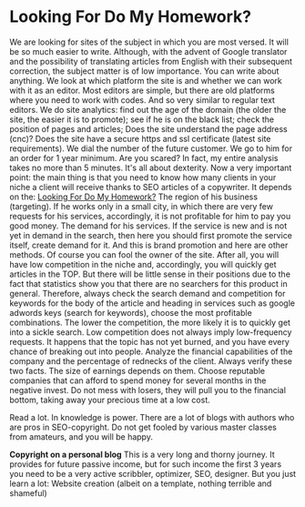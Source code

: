 <h1>Looking For Do My Homework?</h1>
We are looking for sites of the subject in which you are most versed. It will be so much easier to write. Although, with the advent of Google translator and the possibility of translating articles from English with their subsequent correction, the subject matter is of low importance. You can write about anything.
We look at which platform the site is and whether we can work with it as an editor. Most editors are simple, but there are old platforms where you need to work with codes. And so very similar to regular text editors.
We do site analytics: find out the age of the domain (the older the site, the easier it is to promote); see if he is on the black list; check the position of pages and articles; Does the site understand the page address (cnc)? Does the site have a secure https and ssl certificate (latest site requirements).
We dial the number of the future customer.
We go to him for an order for 1 year minimum.
Are you scared? In fact, my entire analysis takes no more than 5 minutes. It's all about dexterity. Now a very important point: the main thing is that you need to know how many clients in your niche a client will receive thanks to SEO articles of a copywriter. It depends on the:
<a href="https://www.essayhave.com/do-my-homework.html">Looking For Do My Homework?</a>
The region of his business (targeting). If he works only in a small city, in which there are very few requests for his services, accordingly, it is not profitable for him to pay you good money.
The demand for his services. If the service is new and is not yet in demand in the search, then here you should first promote the service itself, create demand for it. And this is brand promotion and here are other methods. Of course you can fool the owner of the site. After all, you will have low competition in the niche and, accordingly, you will quickly get articles in the TOP. But there will be little sense in their positions due to the fact that statistics show you that there are no searchers for this product in general.
Therefore, always check the search demand and competition for keywords for the body of the article and heading in services such as google adwords keys (search for keywords), choose the most profitable combinations. The lower the competition, the more likely it is to quickly get into a sickle search. Low competition does not always imply low-frequency requests. It happens that the topic has not yet burned, and you have every chance of breaking out into people. Analyze the financial capabilities of the company and the percentage of rednecks of the client. Always verify these two facts. The size of earnings depends on them. Choose reputable companies that can afford to spend money for several months in the negative invest. Do not mess with losers, they will pull you to the financial bottom, taking away your precious time at a low cost.

Read a lot. In knowledge is power. There are a lot of blogs with authors who are pros in SEO-copyright. Do not get fooled by various master classes from amateurs, and you will be happy.

<b>Copyright on a personal blog</b>
This is a very long and thorny journey. It provides for future passive income, but for such income the first 3 years you need to be a very active scribbler, optimizer, SEO, designer. But you just learn a lot:
Website creation (albeit on a template, nothing terrible and shameful)
